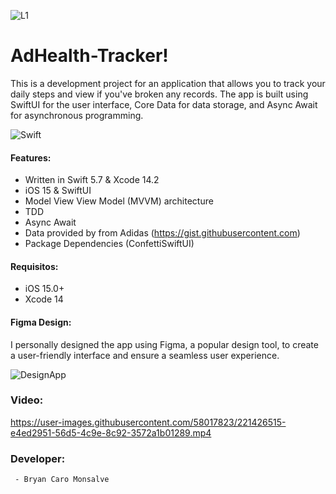 ![L1](https://user-images.githubusercontent.com/58017823/221425953-d29e45ee-4fcd-48a4-989e-c4e957356998.png)

# AdHealth-Tracker!


This is a development project for an application that allows you to track your daily steps and view if you've broken any records. The app is built using SwiftUI for the user interface, Core Data for data storage, and Async Await for asynchronous programming.

![Swift](https://img.shields.io/badge/Swift-UI-blue.svg)

#### Features:

- Written in Swift 5.7 & Xcode 14.2
- iOS 15 & SwiftUI
- Model View View Model (MVVM) architecture
- TDD
- Async Await
- Data provided by from Adidas (https://gist.githubusercontent.com)
- Package Dependencies (ConfettiSwiftUI)

#### Requisitos: 

- iOS 15.0+
- Xcode 14

#### Figma Design: 

I personally designed the app using Figma, a popular design tool, to create a user-friendly interface and ensure a seamless user experience.

![DesignApp](https://user-images.githubusercontent.com/58017823/221426330-ce7d89de-6db0-4a94-a3ac-c8ebf5349ca3.png)


### Video:
https://user-images.githubusercontent.com/58017823/221426515-e4ed2951-56d5-4c9e-8c92-3572a1b01289.mp4



### Developer: 
     - Bryan Caro Monsalve





